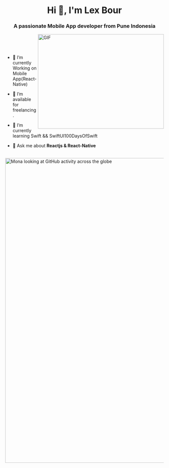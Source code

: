 <h1 align="center">Hi 👋, I'm 
Lex Bour</h1>
<h3 align="center">A passionate Mobile App developer from Pune Indonesia</h3>


 <img align="right" top="500" height="300" width="400" alt="GIF" src="https://media.giphy.com/media/SWoSkN6DxTszqIKEqv/giphy.gif">

<br>
<br>
<br>


- 🌱 I’m currently Working on Mobile App(React-Native)

- 🤝 I’m available for freelancing.

- 🌱 I’m currently learning Swift && SwiftUI100DaysOfSwift

- 💬 Ask me about **Reactjs & React-Native**


<br/>
  <img src="astro-mona.svg" width="960" height="967" class="home-astro-mona width-full position-absolute bottom-0 height-auto" alt="Mona looking at GitHub activity across the globe">
